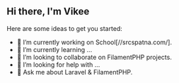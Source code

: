 ## Hi there, I'm Vikee


Here are some ideas to get you started:

- 🔭 I’m currently working on School[//srcspatna.com/].
- 🌱 I’m currently learning ...
- 👯 I’m looking to collaborate on FilamentPHP projects.
- 🤔 I’m looking for help with ...
- 💬 Ask me about Laravel & FilamentPHP.

